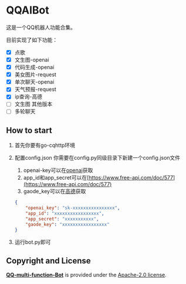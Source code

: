 # QQAIBot

这是一个QQ机器人功能合集。

目前实现了如下功能：

* [X] 点歌
* [X] 文生图-openai
* [X] 代码生成-openai
* [X] 美女图片-request
* [X] 单次聊天-openai
* [X] 天气预报-request
* [X] ip查询-高德
* [ ] 文生图 其他版本
* [ ] 多轮聊天

## How to start

1. 首先你要有go-cqhttp环境
2. 配置config.json
   你需要在config.py同级目录下新建一个config.json文件

   1) openai-key可以在[openai](https://beta.openai.com/)获取
   2) app_id和app_secret可以在[https://www.free-api.com/doc/577](https://www.free-api.com/doc/577)
   3) gaode_key可以在[高德](https://console.amap.com/)获取

   ```json
   {
       "openai_key": "sk-xxxxxxxxxxxxxxxx",
       "app_id": "xxxxxxxxxxxxxxxxx",
       "app_secret": "xxxxxxxxxxx",
       "gaode_key": "xxxxxxxxxxxxxxxxx"
   }
   ```
3. 运行bot.py即可


## Copyright and License

**[QQ-multi-function-Bot](https://github.com/ITerydh/QQ-multi-function-Bot)** is provided under the [Apache-2.0 license](https://github.com/PaddlePaddle/Paddle/blob/develop/LICENSE).
